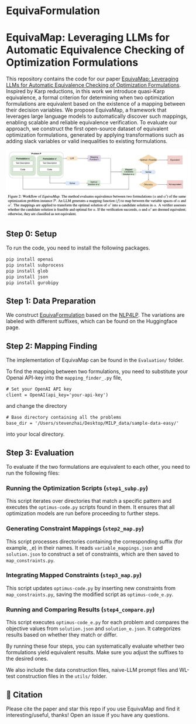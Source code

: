 # EquivaFormulation

# EquivaMap: Leveraging LLMs for Automatic Equivalence Checking of Optimization Formulations

This repository contains the code for our paper [EquivaMap: Leveraging LLMs for Automatic Equivalence Checking of Optimization Formulations](masked). Inspired by Karp reductions, in this work we introduce quasi-Karp equivalence, a formal criterion for determining when two optimization formulations are equivalent based on the existence of a mapping between their decision variables. We propose EquivaMap, a framework that leverages large language models to automatically discover such mappings, enabling scalable and reliable equivalence verification. To evaluate our approach, we construct the first open-source dataset of equivalent optimization formulations, generated by applying transformations such as adding slack variables or valid inequalities to existing formulations. 

![Example Image](workflow.png)

## Step 0: Setup

To run the code, you need to install the following packages.
```
pip install openai
pip install subprocess
pip install glob
pip install json
pip install gurobipy
```

## Step 1: Data Preparation 

We construct [EquivaFormulation](masked) based on the [NLP4LP](https://huggingface.co/datasets/udell-lab/NLP4LP). The variations are labeled with different suffixes, which can be found on the Huggingface page.

## Step 2: Mapping Finding

The implementation of EquivaMap can be found in the `Evaluation/` folder.

To find the mapping between two formulations, you need to substitute your Openai API-key into the `mapping_finder_.py` file,
```
# Set your OpenAI API key
client = OpenAI(api_key='your-api-key')
```

and change the directory
```
# Base directory containing all the problems
base_dir = '/Users/stevenzhai/Desktop/MILP_data/sample-data-easy/'
```

into your local directory. 

## Step 3: Evaluation

To evaluate if the two formulations are equivalent to each other, you need to run the following files:

### Running the Optimization Scripts (`step1_subp.py`)

This script iterates over directories that match a specific pattern and executes the `optimus-code.py` scripts found in them. It ensures that all optimization models are run before proceeding to further steps. 

### Generating Constraint Mappings (`step2_map.py`)

This script processes directories containing the corresponding suffix (for example, _e) in their names. It reads `variable_mappings.json` and `solution.json` to construct a set of constraints, which are then saved to `map_constraints.py`.

### Integrating Mapped Constraints (`step3_map.py`)

This script updates `optimus-code.py` by inserting new constraints from `map_constraints.py`, saving the modified script as `optimus-code_e.py`.

### Running and Comparing Results (`step4_compare.py`)

This script executes `optimus-code_e.py` for each problem and compares the objective values from `solution.json` and `solution_e.json`. It categorizes results based on whether they match or differ.

By running these four steps, you can systematically evaluate whether two formulations yield equivalent results. Make sure you adjust the suffixes to the desired ones. 

We also include the data construction files, naive-LLM prompt files and WL-test construction files in the  `utils/` folder. 

## 🌟 Citation
Please cite the paper and star this repo if you use EquivaMap and find it interesting/useful, thanks! Open an issue if you have any questions.

```bibtex

```
